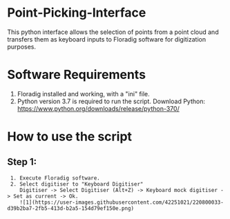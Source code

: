 # Point-Picking-Interface
This python interface allows the selection of points from a point cloud and transfers them as keyboard inputs to Floradig software for digitization purposes.

# Software Requirements
  1. Floradig installed and working, with a "ini" file.
  2. Python version 3.7 is required to run the script.
     Download Python: https://www.python.org/downloads/release/python-370/

# How to use the script
  ## Step 1:
     1. Execute Floradig software.
     2. Select digitiser to "Keyboard Digitiser"
        Digitiser -> Select Digitiser (Alt+Z) -> Keyboard mock digitiser -> Set as current -> Ok.
        ![1](https://user-images.githubusercontent.com/42251021/220800033-d39b2ba7-2fb5-413d-b2a5-154d79ef150e.png)
